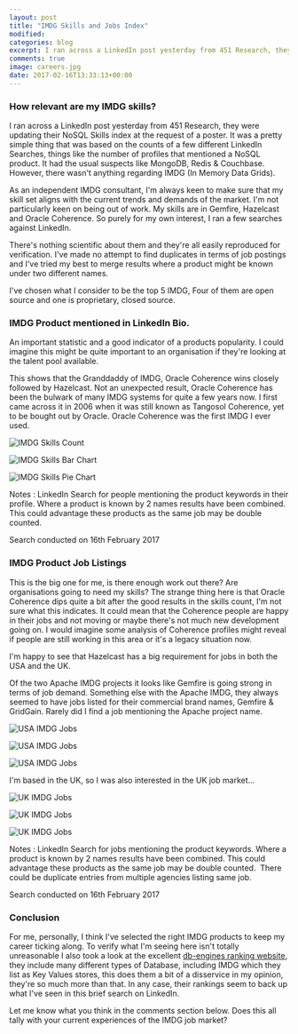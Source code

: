```yaml
---
layout: post
title: "IMDG Skills and Jobs Index"
modified:
categories: blog
excerpt: I ran across a LinkedIn post yesterday from 451 Research, they were updating their NoSQL Skills index at the request of a poster.  It was a pretty simple thing that was based on the counts of a few different LinkedIn Searches, things like the number of profiles that mentioned an IMDG product.  It had the usual suspects like MongoDB, Redis & Couchbase.  However, there wasn't anything regarding IMDG (In Memory Data Grids). 
comments: true
image: careers.jpg
date: 2017-02-16T13:33:13+00:00
---
```


### How relevant are my IMDG skills?

I ran across a LinkedIn post yesterday from 451 Research, they were updating their NoSQL Skills index at the request of a poster.  It was a pretty simple thing that was based on the counts of a few different LinkedIn Searches, things like the number of profiles that mentioned a NoSQL product.  It had the usual suspects like MongoDB, Redis & Couchbase.  However, there wasn't anything regarding IMDG (In Memory Data Grids). 

As an independent IMDG consultant, I'm always keen to make sure that my skill set aligns with the current trends and demands of the market.  I'm not particularly keen on being out of work. My skills are in Gemfire, Hazelcast and Oracle Coherence. So purely for my own interest, I ran a few searches against LinkedIn.

There's nothing scientific about them and they're all easily reproduced for verification.  I've made no attempt to find duplicates in terms of job postings and I've tried my best to merge results where a product might be known under two different names.

I've chosen what I consider to be the top 5 IMDG, Four of them are open source and one is proprietary, closed source.

### IMDG Product mentioned in LinkedIn Bio.

An important statistic and a good indicator of a products popularity.  I could imagine this might be quite important to an organisation if they're looking at the talent pool available.

This shows that the Granddaddy of IMDG, Oracle Coherence wins closely followed by Hazelcast.  Not an unexpected result, Oracle Coherence has been the bulwark of many IMDG systems for quite a few years now.  I first came across it in 2006 when it was still known as Tangosol Coherence, yet to be bought out by Oracle.  Oracle Coherence was the first IMDG I ever used.

![IMDG Skills Count](/assets/img/profile-table.png)

![IMDG Skills Bar Chart](/assets/img/profile-bar.png)

![IMDG Skills Pie Chart](/assets/img/profile-pie.png)

Notes : LinkedIn Search for people mentioning the product keywords in their profile. Where a product is known by 2 names results have been combined.  This could advantage these products as the same job may be double counted.

Search conducted on 16th February 2017

### IMDG Product Job Listings

This is the big one for me, is there enough work out there? Are organisations going to need my skills?  The strange thing here is that Oracle Coherence dips quite a bit after the good results in the skills count,  I'm not sure what this indicates.  It could mean that the Coherence people are happy in their jobs and not moving or maybe there's not much new development going on. I would imagine some analysis of Coherence profiles might reveal if people are still working in this area or it's a legacy situation now.

I'm happy to see that Hazelcast has a big requirement for jobs in both the USA and the UK. 

Of the two Apache IMDG projects it looks like Gemfire is going strong in terms of job demand.  Something else with the Apache IMDG, they always seemed to have jobs listed for their commercial brand names, Gemfire & GridGain.  Rarely did I find a job mentioning the Apache project name.

![USA IMDG Jobs](/assets/img/usa-jobs-table.png)

![USA IMDG Jobs](/assets/img/usa-jobs-bar.png)

![USA IMDG Jobs](/assets/img/usa-jobs-pie.png)

I'm based in the UK, so I was also interested in the UK job market...

![UK IMDG Jobs](/assets/img/uk-jobs-table.png)

![UK IMDG Jobs](/assets/img/uk-jobs-bar.png)

![UK IMDG Jobs](/assets/img/uk-jobs-pie.png)

Notes : LinkedIn Search for jobs mentioning the product keywords. Where a product is known by 2 names results have been combined. This could advantage these products as the same job may be double counted.  There could be duplicate entries from multiple agencies listing same job.

Search conducted on 16th February 2017

### Conclusion

For me, personally, I think I've selected the right IMDG products to keep my career ticking along. To verify what I'm seeing here isn't totally unreasonable I also took a look at the excellent [db-engines ranking website](http://db-engines.com/en/ranking), they include many different types of Database, including IMDG which they list as Key Values stores, this does them a bit of a disservice in my opinion, they're so much more than that.  In any case, their rankings seem to back up what I've seen in this brief search on LinkedIn.

Let me know what you think in the comments section below.  Does this all tally with your current experiences of the IMDG job market?




